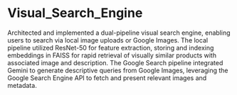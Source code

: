 # Visual_Search_Engine
Architected and implemented a dual-pipeline visual search engine, enabling users to search via local
image uploads or Google Images. The local pipeline utilized ResNet-50 for feature extraction, storing and indexing embeddings
in FAISS for rapid retrieval of visually similar products with associated image and description. The Google Search pipeline
integrated Gemini to generate descriptive queries from Google Images, leveraging the Google Search Engine API to fetch and
present relevant images and metadata.
